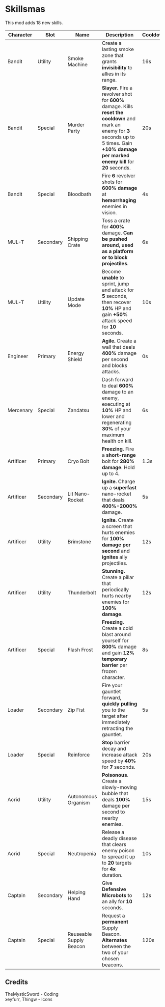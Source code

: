 # Skillsmas
This mod adds 18 new skills.  

| Character | Slot | Name | Description | Cooldown |
| - | - | - | - | - |
| Bandit | Utility | Smoke Machine | Create a lasting smoke zone that grants **invisibility** to allies in its range. | 16s |
| Bandit | Special | Murder Party | **Slayer.** Fire a revolver shot for **600%** damage. Kills **reset the cooldown** and mark an enemy for **3** seconds up to 5 times. Gain **+10% damage per marked enemy kill** for **20** seconds. | 20s |
| Bandit | Special | Bloodbath | Fire **6** revolver shots for **600% damage** at **hemorrhaging** enemies in vision. | 4s |
| MUL-T | Secondary | Shipping Crate | Toss a crate for **400%** damage. **Can be pushed around, used as a platform or to block projectiles.** | 6s |
| MUL-T | Utility | Update Mode | Become **unable** to sprint, jump and attack for **5** seconds, then recover **10%** HP and gain **+50%** attack speed for **10** seconds. | 10s |
| Engineer | Primary | Energy Shield | **Agile.** Create a wall that deals **400%** damage per second and blocks attacks. | 0s |
| Mercenary | Special | Zandatsu | Dash forward to deal **600%** damage to an enemy, executing at **10%** HP and lower and regenerating **30%** of your maximum health on kill. | 6s |
| Artificer | Primary | Cryo Bolt | **Freezing.** Fire a **short-range** bolt for **280% damage**. Hold up to 4. | 1.3s |
| Artificer | Secondary | Lit Nano-Rocket | **Ignite.** Charge up a **superfast** nano-rocket that deals **400%-2000%** damage. | 5s |
| Artificer | Utility | Brimstone | **Ignite.** Create a screen that hurts enemies for **100% damage per second** and **ignites** ally projectiles. | 12s |
| Artificer | Utility | Thunderbolt | **Stunning.** Create a pillar that periodically hurts nearby enemies for **100% damage**. | 12s |
| Artificer | Special | Flash Frost | **Freezing.** Create a cold blast around yourself for **800%** damage and gain **12% temporary barrier** per frozen character. | 8s |
| Loader | Secondary | Zip Fist | Fire your gauntlet forward, **quickly pulling** you to the target after immediately retracting the gauntlet. | 5s |
| Loader | Special | Reinforce | **Stop** barrier decay and increase attack speed by **40%** for **7** seconds. | 20s |
| Acrid | Utility | Autonomous Organism | **Poisonous.** Create a slowly-moving bubble that deals **100%** damage per second to nearby enemies. | 15s |
| Acrid | Special | Neutropenia | Release a deadly disease that clears enemy poison to spread it up to **20** targets for **4x** duration. | 10s |
| Captain | Secondary | Helping Hand | Give **Defensive Microbots** to an ally for **10** seconds. | 12s |
| Captain | Special | Reuseable Supply Beacon | Request a **permanent** Supply Beacon. **Alternates** between the two of your chosen beacons. | 120s |
  
## Credits
TheMysticSword - Coding  
xeyfurr, Thingw - Icons